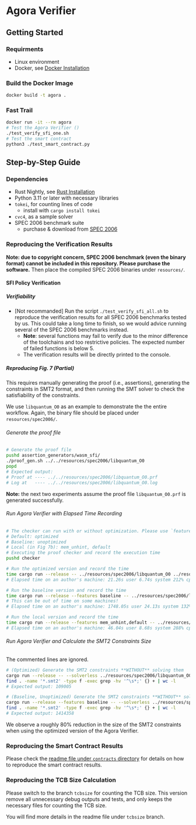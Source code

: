 # Agora Verifier

## Getting Started

### Requirments

- Linux environment
- Docker, see [Docker Installation](https://docs.docker.com/get-docker/)

### Build the Docker Image

```bash
docker build -t agora .
```

### Fast Trail

```bash
docker run -it --rm agora
# Test the Agora Verifier ()
./test_verify_sfi_one.sh
# Test the smart contract
python3 ./test_smart_contract.py
```

## Step-by-Step Guide

### Dependencies

- Rust Nightly, see [Rust Installation](https://www.rust-lang.org/tools/install)
- Python 3.11 or later with necessary libraries
- `tokei`, for counting lines of code
  - install with `cargo install tokei`
- `cvc4`, as a sample solver
- SPEC 2006 benchmark suite
  - purchase & download from [SPEC 2006](https://www.spec.org/cpu2006/)

### Reproducing the Verification Results

**Note: due to copyright concern, SPEC 2006 benchmark (even the binary format) cannot be included in this repository. Please purchase the software.** Then place the compiled SPEC 2006 binaries under `resources/`.

#### SFI Policy Verification

##### Verifiability

- [Not recommanded] Run the script `./test_verify_sfi_all.sh` to reproduce the verification results for all SPEC 2006 benchmarks tested by us. This could take a long time to finish, so we would advice running several of the SPEC 2006 benchmarks instead.
  - **Note**: several functions may fail to verify due to the minor difference of the toolchains and too restrictive policies. The expected number of failed functions is below 5.
  - The verification results will be directly printed to the console.

##### Reproducing Fig. 7 (Partial)

This requires manually generating the proof (i.e., assertions), generating the constraints in SMT2 format, and then running the SMT solver to check the satisfiability of the constraints.

We use `libquantum_O0` as an example to demonstrate the the entire workflow. Again, the binary file should be placed under `resources/spec2006/`.


###### Generate the proof file

```sh
# Generate the proof file
pushd assertion_generators/wasm_sfi/
./proof_gen.sh ../../resources/spec2006/libquantum_O0 
popd
# Expected output:
# Proof at ---- ../../resources/spec2006/libquantum_O0.prf
# Log at   ---- ../../resources/spec2006/libquantum_O0.log
```

**Note:** the next two experiments assume the proof file `libquantum_O0.prf` is generated successfully.

###### Run Agora Verifier with Elapsed Time Recording

```sh
# The checker can run with or without optimization. Please use `features` in Rust to enable or disable the optimization.
# Default: optimized
# Baseline: unoptimized
# Local (in Fig 7b): mem_unhint, default
# Executing the proof checker and record the execution time
pushd checker

# Run the optimized version and record the time
time cargo run --release -- ../resources/spec2006/libquantum_O0 ../resources/spec2006/libquantum_O0.prf
# Elapsed time on an author's machine: 21.26s user 6.74s system 212% cpu 13.195 total

# Run the baseline version and record the time
time cargo run --release --features baseline -- ../resources/spec2006/libquantum_O0 ../resources/spec2006/libquantum_O0.prf
# This can be out of time on some machines!
# Elapsed time on an author's machine: 1748.05s user 24.13s system 132% cpu 22:18.37 total

# Run the local version and record the time
time cargo run --release --features mem_unhint,default -- ../resources/spec2006/libquantum_O0 ../resources/spec2006/libquantum_O0.prf
# Elapsed time on an author's machine: 46.04s user 8.68s system 288% cpu 18.945 total
```

###### Run Agora Verifier and Calculate the SMT2 Constraints Size

The commented lines are ignored.

```sh
# (Optimized) Generate the SMT2 constraints **WITHOUT** solving them
cargo run --release -- --solverless ../resources/spec2006/libquantum_O0 ../resources/spec2006/libquantum_O0.prf
find . -name '*.smt2' -type f -exec grep -hv '^\s*;' {} + | wc -l
# Expected output: 109005

# (Baseline, Unoptimized) Generate the SMT2 constraints **WITHOUT** solving them
cargo run --release --features baseline -- --solverless ../resources/spec2006/libquantum_O0 ../resources/spec2006/libquantum_O0.prf
find . -name '*.smt2' -type f -exec grep -hv '^\s*;' {} + | wc -l
# Expected output: 1414358
```

We observe a roughly 80% reduction in the size of the SMT2 constraints when using the optimized version of the Agora Verifier.

### Reproducing the Smart Contract Results

Please check the [readme file under `contracts` directory](./contracts/README.md) for details on how to reproduce the smart contract results.

### Reproducing the TCB Size Calculation

Please switch to the branch `tcbsize` for counting the TCB size. This version remove all unnecessary debug outputs and tests, and only keeps the necessary files for counting the TCB size.

You will find more details in the readme file under `tcbsize` branch.
